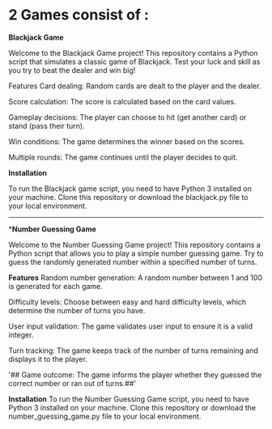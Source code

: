 # 2 Games consist of :

**Blackjack Game**

Welcome to the Blackjack Game project! This repository contains a Python script that simulates a classic game of Blackjack. Test your luck and skill as you try to beat the dealer and win big!

Features
Card dealing: Random cards are dealt to the player and the dealer.

Score calculation: The score is calculated based on the card values.

Gameplay decisions: The player can choose to hit (get another card) or stand (pass their turn).

Win conditions: The game determines the winner based on the scores.

Multiple rounds: The game continues until the player decides to quit.

**Installation**

To run the Blackjack game script, you need to have Python 3 installed on your machine. Clone this repository or download the blackjack.py file to your local environment.
**********************************************

***Number Guessing Game**


Welcome to the Number Guessing Game project! This repository contains a Python script that allows you to play a simple number guessing game.
Try to guess the randomly generated number within a specified number of turns.

**Features**
Random number generation: A random number between 1 and 100 is generated for each game.

Difficulty levels: Choose between easy and hard difficulty levels, which determine the number of turns you have.

User input validation: The game validates user input to ensure it is a valid integer.

Turn tracking: The game keeps track of the number of turns remaining and displays it to the player.

'## Game outcome: The game informs the player whether they guessed the correct number or ran out of turns.##'



**Installation**
To run the Number Guessing Game script, you need to have Python 3 installed on your machine.
Clone this repository or download the number_guessing_game.py file to your local environment.








